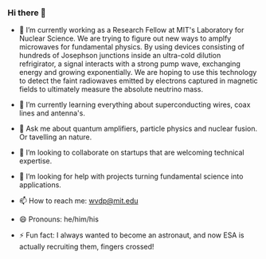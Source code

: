 ### Hi there 👋

- 🔭 I’m currently working as a Research Fellow at MIT's Laboratory for Nuclear Science. We are trying to figure out new ways to amplfy microwaves for fundamental physics. By using devices consisting of hundreds of Josephson junctions inside an ultra-cold dilution refrigirator, a signal interacts with a strong pump wave, exchanging energy and growing exponentially. We are hoping to use this technology to detect the faint radiowaves emitted by electrons captured in magnetic fields to ultimately measure the absolute neutrino mass. 

- 🌱 I’m currently learning everything about superconducting wires, coax lines and antenna's.
- 💬 Ask me about quantum amplifiers, particle physics and nuclear fusion. Or tavelling an nature.
- 👯 I’m looking to collaborate on startups that are welcoming technical expertise.
- 🤔 I’m looking for help with projects turning fundamental science into applications.
- 📫 How to reach me: wvdp@mit.edu
- 😄 Pronouns: he/him/his
- ⚡ Fun fact: I always wanted to become an astronaut, and now ESA is actually recruiting them, fingers crossed!
